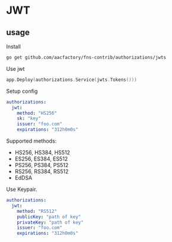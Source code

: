 # JWT

## usage
Install
```bash
go get github.com/aacfactory/fns-contrib/authorizations/jwts
```
Use jwt
```go
app.Deploy(authorizations.Service(jwts.Tokens()))
```
Setup config
```yaml
authorizations:
  jwt:
    method: "HS256"
    sk: "key"
    issuer: "foo.com"
    expirations: "312h0m0s"
```
Supported methods:
* HS256, HS384, HS512
* ES256, ES384, ES512
* PS256, PS384, PS512
* RS256, RS384, RS512
* EdDSA

Use Keypair.
```yaml
authorizations:
  jwt:
    method: "RS512"
    publicKey: "path of key"
    privateKey: "path of key"
    issuer: "foo.com"
    expirations: "312h0m0s"
```